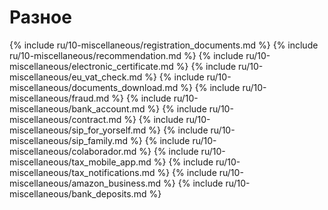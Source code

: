 # Разное

{% include ru/10-miscellaneous/registration_documents.md %}
{% include ru/10-miscellaneous/recommendation.md %}
{% include ru/10-miscellaneous/electronic_certificate.md %}
{% include ru/10-miscellaneous/eu_vat_check.md %}
{% include ru/10-miscellaneous/documents_download.md %}
{% include ru/10-miscellaneous/fraud.md %}
{% include ru/10-miscellaneous/bank_account.md %}
{% include ru/10-miscellaneous/contract.md %}
{% include ru/10-miscellaneous/sip_for_yorself.md %}
{% include ru/10-miscellaneous/sip_family.md %}
{% include ru/10-miscellaneous/colaborador.md %}
{% include ru/10-miscellaneous/tax_mobile_app.md %}
{% include ru/10-miscellaneous/tax_notifications.md %}
{% include ru/10-miscellaneous/amazon_business.md %}
{% include ru/10-miscellaneous/bank_deposits.md %}

